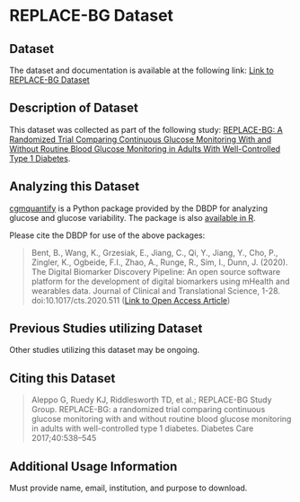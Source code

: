# REPLACE-BG Dataset

## Dataset 
The dataset and documentation is available at the following link: [Link to REPLACE-BG Dataset](https://public.jaeb.org/t1dx/stdy/329)  

## Description of Dataset
This dataset was collected as part of the following study: [REPLACE-BG: A Randomized Trial Comparing Continuous Glucose Monitoring With and Without Routine Blood Glucose Monitoring in Adults With Well-Controlled Type 1 Diabetes](https://care.diabetesjournals.org/content/40/4/538).

## Analyzing this Dataset
[cgmquantify](https://github.com/DigitalBiomarkerDiscoveryPipeline/cgmquantify) is a Python package provided by the DBDP for
analyzing glucose and glucose variability. The package is also [available in R](https://cran.r-project.org/web/packages/cgmquantify/index.html).

Please cite the DBDP for use of the above packages:

> Bent, B., Wang, K., Grzesiak, E., Jiang, C., Qi, Y., Jiang, Y., Cho, P., Zingler, K., Ogbeide, F.I., Zhao, A., Runge, R., Sim, I., Dunn, J. (2020). The Digital Biomarker      Discovery Pipeline: An open source software platform for the development of digital biomarkers using mHealth and wearables data. Journal of Clinical and Translational Science, 1-28. doi:10.1017/cts.2020.511 ([Link to Open Access Article](https://www.cambridge.org/core/journals/journal-of-clinical-and-translational-science/article/digital-biomarker-discovery-pipeline-an-open-source-software-platform-for-the-development-of-digital-biomarkers-using-mhealth-and-wearables-data/A6696CEF138247077B470F4800090E63))

## Previous Studies utilizing Dataset
Other studies utilizing this dataset may be ongoing.

## Citing this Dataset
> Aleppo G, Ruedy KJ, Riddlesworth TD, et al.; REPLACE-BG Study Group. REPLACE-BG: a randomized trial comparing continuous glucose monitoring with and without routine blood glucose monitoring in adults with well-controlled type 1 diabetes. Diabetes Care 2017;40:538–545

## Additional Usage Information
Must provide name, email, institution, and purpose to download.